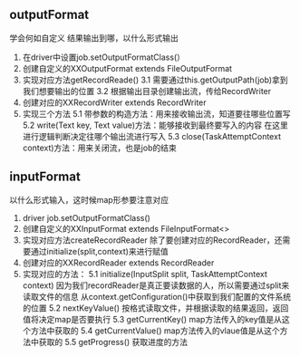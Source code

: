 ## outputFormat

学会何如自定义
结果输出到哪，以什么形式输出

1. 在driver中设置job.setOutputFormatClass(）
2. 创建自定义的XXOutputFormat extends FileOutputFormat
3. 实现对应方法getRecordReade()
3.1 需要通过this.getOutputPath(job)拿到我们想要输出的位置
3.2 根据输出目录创建输出流，传给RecordWriter
4. 创建对应的XXRecordWriter extends RecordWriter
5. 实现三个方法
5.1 带参数的构造方法：用来接收输出流，知道要往哪些位置写
5.2 write(Text key, Text value)方法：能够接收到最终要写入的内容
    在这里进行逻辑判断决定往哪个输出流进行写入
5.3 close(TaskAttemptContext context)方法：用来关闭流，也是job的结束

## inputFormat

以什么形式输入，这时候map形参要注意对应

1. driver job.setOutputFormatClass()
2. 创建自定义的XXInputFormat extends FileInputFormat<>
3. 实现对应方法createRecordReader
   除了要创建对应的RecordReader，还需要通过initialize(split,context)来进行赋值
4. 创建对应的XXRecordReader extends RecordReader
5. 实现对应的方法：
5.1 initialize(InputSplit split, TaskAttemptContext context)
    因为我们recordReader是真正要读数据的人，所以需要通过split来读取文件的信息
    从context.getConfiguration()中获取到我们配置的文件系统的位置
5.2 nextKeyValue() 按格式读取文件，并根据读取的结果返回，返回值将决定map是否要执行
5.3 getCurrentKey() map方法传入的key值是从这个方法中获取的
5.4 getCurrentValue() map方法传入的vlaue值是从这个方法中获取的
5.5 getProgress() 获取进度的方法